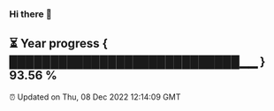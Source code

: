### Hi there 👋
⏳ Year progress { ████████████████████████████▁▁ } 93.56 %
---
⏰ Updated on Thu, 08 Dec 2022 12:14:09 GMT

